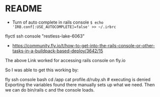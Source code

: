 # README

- Turn of auto complete in rails console `$ echo 'IRB.conf[:USE_AUTOCOMPLETE]=false' >> ~/.irbrc`

flyctl ssh console "restless-lake-6063"

- https://community.fly.io/t/how-to-get-into-the-rails-console-or-other-tasks-in-a-buildpack-based-deploy/3642/15

The above Link worked for accessing rails console on fly.io

So I was able to get this working by:

fly ssh console
bash
cd /app
cat profile.d/ruby.sh # executing is denied
Exporting the variables found there manually sets up what we need. Then we can do bin/rails c and the console loads.
